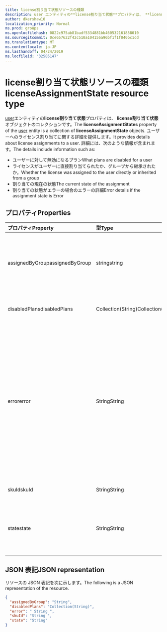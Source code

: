 ```yaml
---
title: license割り当て状態リソースの種類
description: user エンティティの**license割り当て状態**プロパティは、 **license割り当て状態**オブジェクトのコレクションです。 ユーザーへのライセンス割り当てに関する詳細を提供します。
author: dkershaw10
localization_priority: Normal
ms.prod: groups
ms.openlocfilehash: 0822c975ab81badf5334881bb460532161858010
ms.sourcegitcommit: 0ce657622f42c510a104156a96bf1f1f040bc1cd
ms.translationtype: MT
ms.contentlocale: ja-JP
ms.lasthandoff: 04/24/2019
ms.locfileid: "32585147"
---
```

# <a name="licenseassignmentstate-resource-type"></a><span data-ttu-id="12c56-104">license割り当て状態リソースの種類</span><span class="sxs-lookup"><span data-stu-id="12c56-104">licenseAssignmentState resource type</span></span>


<span data-ttu-id="12c56-105">[user](user.md)エンティティの**license割り当て状態**プロパティは、 **license割り当て状態**オブジェクトのコレクションです。</span><span class="sxs-lookup"><span data-stu-id="12c56-105">The **licenseAssignmentStates** property of the [user](user.md) entity is a collection of **licenseAssignmentState** objects.</span></span> <span data-ttu-id="12c56-106">ユーザーへのライセンス割り当てに関する詳細を提供します。</span><span class="sxs-lookup"><span data-stu-id="12c56-106">It provides details about license assignments to a user.</span></span> <span data-ttu-id="12c56-107">詳細には、次のような情報が含まれます。</span><span class="sxs-lookup"><span data-stu-id="12c56-107">The details include information such as:</span></span>  

 - <span data-ttu-id="12c56-108">ユーザーに対して無効になるプラン</span><span class="sxs-lookup"><span data-stu-id="12c56-108">What plans are disabled for a user</span></span>
 - <span data-ttu-id="12c56-109">ライセンスがユーザーに直接割り当てられたか、グループから継承されたか。</span><span class="sxs-lookup"><span data-stu-id="12c56-109">Whether the license was assigned to the user directly or inherited from a group</span></span>
 - <span data-ttu-id="12c56-110">割り当ての現在の状態</span><span class="sxs-lookup"><span data-stu-id="12c56-110">The current state of the assignment</span></span>
 - <span data-ttu-id="12c56-111">割り当ての状態がエラーの場合のエラーの詳細</span><span class="sxs-lookup"><span data-stu-id="12c56-111">Error details if the assignment state is Error</span></span> 


## <a name="properties"></a><span data-ttu-id="12c56-112">プロパティ</span><span class="sxs-lookup"><span data-stu-id="12c56-112">Properties</span></span>
| <span data-ttu-id="12c56-113">プロパティ</span><span class="sxs-lookup"><span data-stu-id="12c56-113">Property</span></span>     | <span data-ttu-id="12c56-114">型</span><span class="sxs-lookup"><span data-stu-id="12c56-114">Type</span></span>   |<span data-ttu-id="12c56-115">説明</span><span class="sxs-lookup"><span data-stu-id="12c56-115">Description</span></span>|
|:---------------|:--------|:----------|
|<span data-ttu-id="12c56-116">assignedByGroup</span><span class="sxs-lookup"><span data-stu-id="12c56-116">assignedByGroup</span></span>|<span data-ttu-id="12c56-117">string</span><span class="sxs-lookup"><span data-stu-id="12c56-117">string</span></span>|<span data-ttu-id="12c56-118">このライセンスを割り当てるグループの id。</span><span class="sxs-lookup"><span data-stu-id="12c56-118">The id of the group that assigns this license.</span></span> <span data-ttu-id="12c56-119">割り当てが直接割り当てられたライセンスの場合、このフィールドは Null になります。</span><span class="sxs-lookup"><span data-stu-id="12c56-119">If the assignment is a direct-assigned license, this field will be Null.</span></span> <span data-ttu-id="12c56-120">読み取り専用です。</span><span class="sxs-lookup"><span data-stu-id="12c56-120">Read-Only.</span></span>|
|<span data-ttu-id="12c56-121">disabledPlans</span><span class="sxs-lookup"><span data-stu-id="12c56-121">disabledPlans</span></span>|<span data-ttu-id="12c56-122">Collection(String)</span><span class="sxs-lookup"><span data-stu-id="12c56-122">Collection(String)</span></span>|<span data-ttu-id="12c56-123">この割り当てで無効になっているサービスプラン。</span><span class="sxs-lookup"><span data-stu-id="12c56-123">The service plans that are disabled in this assignment.</span></span> <span data-ttu-id="12c56-124">読み取り専用です。</span><span class="sxs-lookup"><span data-stu-id="12c56-124">Read-Only.</span></span>|
|<span data-ttu-id="12c56-125">error</span><span class="sxs-lookup"><span data-stu-id="12c56-125">error</span></span>|<span data-ttu-id="12c56-126">String</span><span class="sxs-lookup"><span data-stu-id="12c56-126">String</span></span>|<span data-ttu-id="12c56-127">ライセンスの割り当てエラーエラー。</span><span class="sxs-lookup"><span data-stu-id="12c56-127">License assignment failure error.</span></span> <span data-ttu-id="12c56-128">ライセンスが正常に割り当てられた場合、このフィールドは Null になります。</span><span class="sxs-lookup"><span data-stu-id="12c56-128">If the license is assigned successfully, this field will be Null.</span></span> <span data-ttu-id="12c56-129">読み取り専用です。</span><span class="sxs-lookup"><span data-stu-id="12c56-129">Read-Only.</span></span> <span data-ttu-id="12c56-130">可能な値`CountViolation`: `MutuallyExclusiveViolation`、 `DependencyViolation` `ProhibitedInUsageLocationViolation` `UniquenessViolation`、、、、 `Others`。</span><span class="sxs-lookup"><span data-stu-id="12c56-130">Possible values: `CountViolation`, `MutuallyExclusiveViolation`, `DependencyViolation`, `ProhibitedInUsageLocationViolation`, `UniquenessViolation`, and `Others`.</span></span> <span data-ttu-id="12c56-131">ライセンス割り当てエラーを特定して解決する方法について[は、こちら](https://docs.microsoft.com/azure/active-directory/users-groups-roles/licensing-groups-resolve-problems)を参照してください。</span><span class="sxs-lookup"><span data-stu-id="12c56-131">For more information on how to identify and resolve license assignment errors see [here](https://docs.microsoft.com/azure/active-directory/users-groups-roles/licensing-groups-resolve-problems).</span></span>|
|<span data-ttu-id="12c56-132">skuId</span><span class="sxs-lookup"><span data-stu-id="12c56-132">skuId</span></span>|<span data-ttu-id="12c56-133">String</span><span class="sxs-lookup"><span data-stu-id="12c56-133">String</span></span>|<span data-ttu-id="12c56-134">SKU の一意識別子。</span><span class="sxs-lookup"><span data-stu-id="12c56-134">The unique identifier for the SKU.</span></span> <span data-ttu-id="12c56-135">読み取り専用です。</span><span class="sxs-lookup"><span data-stu-id="12c56-135">Read-Only.</span></span>|
|<span data-ttu-id="12c56-136">state</span><span class="sxs-lookup"><span data-stu-id="12c56-136">state</span></span>|<span data-ttu-id="12c56-137">String</span><span class="sxs-lookup"><span data-stu-id="12c56-137">String</span></span>|<span data-ttu-id="12c56-138">この割り当ての現在の状態を示します。</span><span class="sxs-lookup"><span data-stu-id="12c56-138">Indicate the current state of this assignment.</span></span> <span data-ttu-id="12c56-139">読み取り専用です。</span><span class="sxs-lookup"><span data-stu-id="12c56-139">Read-Only.</span></span> <span data-ttu-id="12c56-140">使用可能な値: Active、activewitherror、Disabled、および error。</span><span class="sxs-lookup"><span data-stu-id="12c56-140">Possible values: Active, ActiveWithError, Disabled and Error.</span></span>|

## <a name="json-representation"></a><span data-ttu-id="12c56-141">JSON 表記</span><span class="sxs-lookup"><span data-stu-id="12c56-141">JSON representation</span></span>

<span data-ttu-id="12c56-142">リソースの JSON 表記を次に示します。</span><span class="sxs-lookup"><span data-stu-id="12c56-142">The following is a JSON representation of the resource.</span></span>

```json
{
  "assignedByGroup": "String",
  "disabledPlans": "Collection(String)",
  "error": " String ",  
  "skuId": "String ",
  "state": "String"
}

```
<!-- uuid: 8fcb5dbc-d5aa-4681-8e31-b001d5168d79 2015-10-25 14:57:30 UTC -->
<!-- {
  "type": "#page.annotation",
  "description": "licenseAssignmentState resource",
  "keywords": "",
  "section": "documentation",
  "tocPath": "",
  "suppressions": [
    "Error: microsoft.graph.user/licenseAssignmentStates:
      Referenced type microsoft.graph.licenseAssignmentState is not defined in the doc set! Potential suggestion: UNKNOWN"
  ]
}-->
